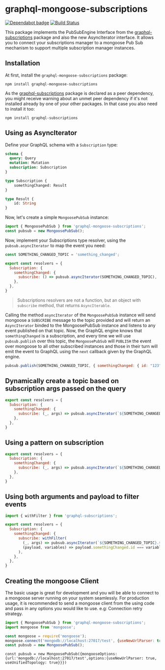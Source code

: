 # graphql-mongoose-subscriptions

[![Dependabot badge](https://flat.badgen.net/Nickolasmv/graphql-mongoose-subscriptions?icon=dependabot)](https://dependabot.com/)
[![Build Status](https://travis-ci.org/Nickolasmv/graphql-mongoose-subscriptions.svg?branch=master)](https://travis-ci.org/Nickolasmv/graphql-mongoose-subscriptions)

This package implements the PubSubEngine Interface from the [graphql-subscriptions](https://github.com/apollographql/graphql-subscriptions) package and also the new AsyncIterator interface. 
It allows you to connect your subscriptions manager to a mongoose Pub Sub mechanism to support 
multiple subscription manager instances.

## Installation
At first, install the `graphql-mongoose-subscriptions` package: 
```
npm install graphql-mongoose-subscriptions
```

As the [graphql-subscriptions](https://github.com/apollographql/graphql-subscriptions) package is declared as a peer dependency, you might receive warning about an unmet peer dependency if it's not installed already by one of your other packages. In that case you also need to install it too:
```
npm install graphql-subscriptions
```
   
## Using as AsyncIterator

Define your GraphQL schema with a `Subscription` type:

```graphql
schema {
  query: Query
  mutation: Mutation
  subscription: Subscription
}

type Subscription {
    somethingChanged: Result
}

type Result {
    id: String
}
```

Now, let's create a simple `MongoosePubSub` instance:

```javascript
import { MongoosePubSub } from 'graphql-mongoose-subscriptions';
const pubsub = new MongoosePubSub();
```

Now, implement your Subscriptions type resolver, using the `pubsub.asyncIterator` to map the event you need:

```javascript
const SOMETHING_CHANGED_TOPIC = 'something_changed';

export const resolvers = {
  Subscription: {
    somethingChanged: {
      subscribe: () => pubsub.asyncIterator(SOMETHING_CHANGED_TOPIC),
    },
  },
}
```

> Subscriptions resolvers are not a function, but an object with `subscribe` method, that returns `AsyncIterable`.

Calling the method `asyncIterator` of the `MongoosePubSub` instance will send mongoose a `SUBSCRIBE` message to the topic provided and will return an `AsyncIterator` binded to the MongoosePubSub instance and listens to any event published on that topic.
Now, the GraphQL engine knows that `somethingChanged` is a subscription, and every time we will use `pubsub.publish` over this topic, the `MongoosePubSub` will `PUBLISH` the event over mongoose to all other subscribed instances and those in their turn will emit the event to GraphQL using the `next` callback given by the GraphQL engine.

```js
pubsub.publish(SOMETHING_CHANGED_TOPIC, { somethingChanged: { id: "123" }});
```

## Dynamically create a topic based on subscription args passed on the query

```javascript
export const resolvers = {
  Subscription: {
    somethingChanged: {
      subscribe: (_, args) => pubsub.asyncIterator(`${SOMETHING_CHANGED_TOPIC}.${args.relevantId}`),
    },
  },
}
```

## Using a pattern on subscription

```javascript
export const resolvers = {
  Subscription: {
    somethingChanged: {
      subscribe: (_, args) => pubsub.asyncIterator(`${SOMETHING_CHANGED_TOPIC}.${args.relevantId}.*`, { pattern: true })
    },
  },
}
```

## Using both arguments and payload to filter events

```javascript
import { withFilter } from 'graphql-subscriptions';

export const resolvers = {
  Subscription: {
    somethingChanged: {
      subscribe: withFilter(
        (_, args) => pubsub.asyncIterator(`${SOMETHING_CHANGED_TOPIC}.${args.relevantId}`),
        (payload, variables) => payload.somethingChanged.id === variables.relevantId,
      ),
    },
  },
}
```

## Creating the mongoose Client

The basic usage is great for development and you will be able to connect to a mongoose server running on your system seamlessly. For production usage, it is recommended to send a mongoose client from the using code and pass in any options you would like to use. e.g: Connection retry strategy.

```javascript
import { MongoosePubSub } from 'graphql-mongoose-subscriptions';
import mongoose from 'mongoose'; 

const mongoose = require('mongoose');
mongoose.connect('mongodb://localhost:27017/test', {useNewUrlParser: true, useUnifiedTopology: true});
const pubsub = new MongoosePubSub();
```

```OR
const pubsub = new MongoosePubSub({mongooseOptions:{url:'mongodb://localhost:27017/test',options:{useNewUrlParser: true, useUnifiedTopology: true}}})
```

